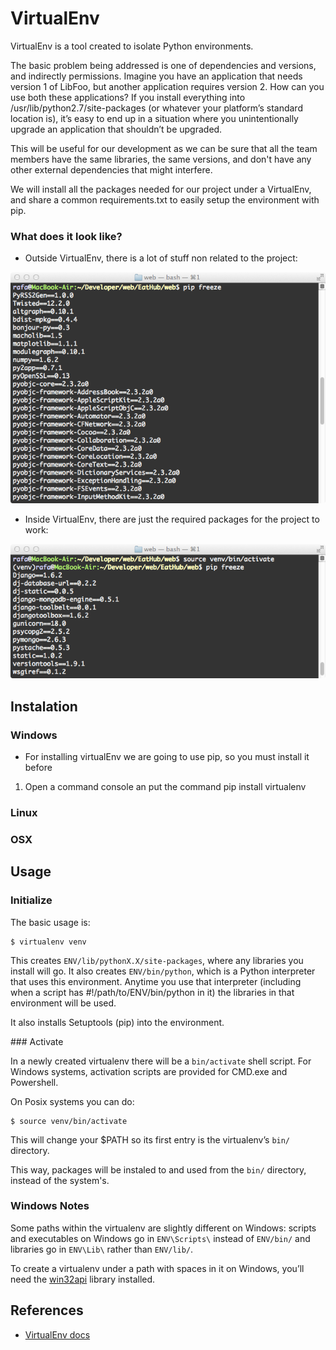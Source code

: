# VirtualEnv
VirtualEnv is a tool created to isolate Python environments. 

The basic problem being addressed is one of dependencies and versions, and indirectly permissions. Imagine you have an application that needs version 1 of LibFoo, but another application requires version 2. How can you use both these applications? If you install everything into /usr/lib/python2.7/site-packages (or whatever your platform’s standard location is), it’s easy to end up in a situation where you unintentionally upgrade an application that shouldn’t be upgraded.

This will be useful for our development as we can be sure that all the team members have the same libraries, the same versions, and don't have any other external dependencies that might interfere. 

We will install all the packages needed for our project under a VirtualEnv, and share a common requirements.txt to easily setup the environment with pip.

### What does it look like?

- Outside VirtualEnv, there is a lot of stuff non related to the project:

![without venv](./img/venv1.png)

- Inside VirtualEnv, there are just the required packages for the project to work:

![with venv](./img/venv2.png)


## Instalation

### Windows
* For installing virtualEnv we are going to use pip, so you must install it before
1) Open a command console an put the command pip install virtualenv

### Linux

### OSX


## Usage


### Initialize

The basic usage is:

```
$ virtualenv venv
```
This creates ```ENV/lib/pythonX.X/site-packages```, where any libraries you install will go. It also creates ```ENV/bin/python```, which is a Python interpreter that uses this environment. Anytime you use that interpreter (including when a script has #!/path/to/ENV/bin/python in it) the libraries in that environment will be used.

It also installs Setuptools (pip) into the environment.

### Activate

In a newly created virtualenv there will be a ```bin/activate``` shell script. For Windows systems, activation scripts are provided for CMD.exe and Powershell.

On Posix systems you can do:

```
$ source venv/bin/activate
```

This will change your $PATH so its first entry is the virtualenv’s ```bin/``` directory. 

This way, packages will be instaled to and used from the ```bin/``` directory, instead of the system's. 

### Windows Notes
Some paths within the virtualenv are slightly different on Windows: scripts and executables on Windows go in ```ENV\Scripts\``` instead of ```ENV/bin/``` and libraries go in ```ENV\Lib\``` rather than ```ENV/lib/```.

To create a virtualenv under a path with spaces in it on Windows, you’ll need the [win32api](http://sourceforge.net/projects/pywin32/) library installed.

## References
- [VirtualEnv docs](http://www.virtualenv.org/en/latest/virtualenv.html)
